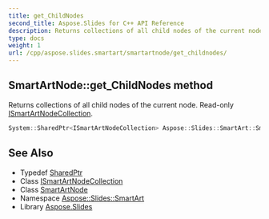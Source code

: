 ```yaml
---
title: get_ChildNodes
second_title: Aspose.Slides for C++ API Reference
description: Returns collections of all child nodes of the current node. Read-only ISmartArtNodeCollection.
type: docs
weight: 1
url: /cpp/aspose.slides.smartart/smartartnode/get_childnodes/
---
```

## SmartArtNode::get_ChildNodes method


Returns collections of all child nodes of the current node. Read-only [ISmartArtNodeCollection](../../ismartartnodecollection/).

```cpp
System::SharedPtr<ISmartArtNodeCollection> Aspose::Slides::SmartArt::SmartArtNode::get_ChildNodes() override
```

## See Also

* Typedef [SharedPtr](../../../system/sharedptr/)
* Class [ISmartArtNodeCollection](../../ismartartnodecollection/)
* Class [SmartArtNode](../)
* Namespace [Aspose::Slides::SmartArt](../../)
* Library [Aspose.Slides](../../../)
